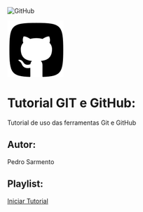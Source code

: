 ![GitHub](https://img.shields.io/github/license/pesarmento/GitGitHub)

![](https://github.com/pesarmento/GitGitHub/blob/main/Icone-Github.png)
# Tutorial GIT e GitHub:
Tutorial de uso das ferramentas Git e GitHub
## Autor:
 Pedro Sarmento
## Playlist:
[Iniciar Tutorial](https://joseassis.com.br/cursos/gitegithub.html)
